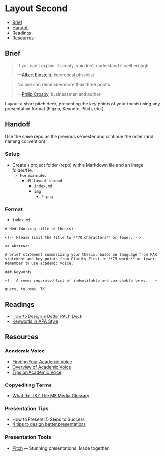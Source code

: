 # Layout Second

- [Brief](#brief)
- [Handoff](#handoff)
- [Readings](#readings)
- [Resources](#resources)

## Brief

> If you can’t explain it simply, you don’t understand it well enough.
>
> —[Albert Einstein](https://en.wikipedia.org/wiki/Albert_Einstein), theoretical physicist

> No one can remember more than three points.
>
> —[Philip Crosby](https://en.wikipedia.org/wiki/Philip_B._Crosby),  businessman and author

Layout a short pitch deck, presenting the key points of your thesis using any presentation format (Figma, Keynote, Pitch, etc.).

## Handoff

Use the same repo as the previous semester and continue the order (and naming convention).

### Setup

- Create a project folder (repo) with a Markdown file and an image folder/file.
  - For example:
    - `09-layout-second`
      - `index.md`
      -  `img`
          - `*.png`

### Format

- `index.md`

```
# Hed (Working title of thesis)

<!-- Please limit the title to **70 characters** or fewer. -->

## Abstract

A brief statement summarizing your thesis, based on language from PAR statement and key points from Clarity First in **75 words** or fewer. Remember to use academic voice.

### Keywords

<!-- A comma separated list of indentifable and searchable terms. -->

query, to come, TK
```

## Readings

- [How to Design a Better Pitch Deck](https://www.ycombinator.com/library/4T-how-to-design-a-better-pitch-deck)
- [Keywords in APA Style](https://blog.apastyle.org/apastyle/2015/04/keywords-in-apa-style.html)

## Resources

### Academic Voice

- [Finding Your Academic Voice](https://owl.excelsior.edu/writing-process/finding-your-voice/finding-your-voice-academic-voice/)
- [Overview of Academic Voice](https://writingcenter.uagc.edu/academic-voice)
- [Tips on Academic Voice](https://owl.excelsior.edu/writing-process/finding-your-voice/finding-your-voice-tips-on-academic-voice/)

### Copyediting Terms

- [What the TK? The MB Media Glossary](https://www.mediabistro.com/go-freelance/business-basics/tk-mb-media-glossary/)

### Presentation Tips

- [How to Present: 5 Steps to Success](https://www.duarte.com/wp-content/uploads/Duarte-How-to-Present-5-Steps-to-Success.pdf)
- [4 tips to design better presentations](https://pitch.com/blog/presentation-design-tips)

### Presentation Tools

- [Pitch](https://pitch.com) — Stunning presentations. Made together.
